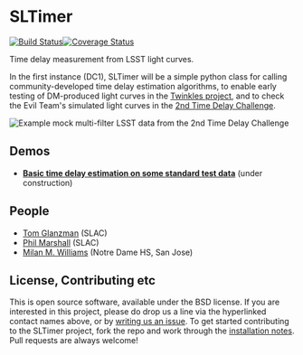 # SLTimer
[![Build Status](https://travis-ci.org/DarkEnergyScienceCollaboration/SLTimer.svg?branch=master)](https://travis-ci.org/DarkEnergyScienceCollaboration/SLTimer)[![Coverage Status](https://coveralls.io/repos/github/DarkEnergyScienceCollaboration/SLTimer/badge.svg?branch=master)](https://coveralls.io/github/DarkEnergyScienceCollaboration/SLTimer?branch=master)

Time delay measurement from LSST light curves.

In the first instance (DC1), SLTimer will be a simple python class for calling community-developed time delay estimation algorithms, to enable early testing of DM-produced light curves in the [Twinkles project](https://github.com/DarkEnergyScienceCollaboration/Twinkles), and to check the Evil Team's simulated light curves in the [2nd Time Delay Challenge](http://timdelaychallenge.org). 

![Example mock multi-filter LSST data from the 2nd Time Delay Challenge](https://raw.githubusercontent.com/DarkEnergyScienceCollaboration/SLTimeDelayChallenge/master/docs/TDC2/figs/example_lcs.png?token=AArY9_ujo_lqsLQGHlmkO47i7eQAMgpvks5XXu5qwA%3D%3D)

## Demos

* **[Basic time delay estimation on some standard test data](https://github.com/DarkEnergyScienceCollaboration/SLTimer/blob/master/notebooks/Demo.ipynb)** (under construction)


## People

* [Tom Glanzman](https://github.com/DarkEnergyScienceCollaboration/SLTimer/issues/new?body=@TomGlanzman) (SLAC)
* [Phil Marshall](https://github.com/DarkEnergyScienceCollaboration/SLTimer/issues/new?body=@drphilmarshall) (SLAC)
* [Milan M. Williams](https://github.com/DarkEnergyScienceCollaboration/SLTimer/issues/new?body=@milanwilliams) (Notre Dame HS, San Jose)


## License, Contributing etc

This is open source software, available under the BSD license. If you are interested in this project, please do drop us a line via the hyperlinked contact names above, or by [writing us an issue](https://github.com/DarkEnergyScienceCollaboration/SLTimer/issues/new). To get started contributing to the SLTimer project, fork the repo and work through the [installation notes](https://github.com/DarkEnergyScienceCollaboration/SLTimer/blob/master/INSTALL.md). Pull requests are always welcome!

